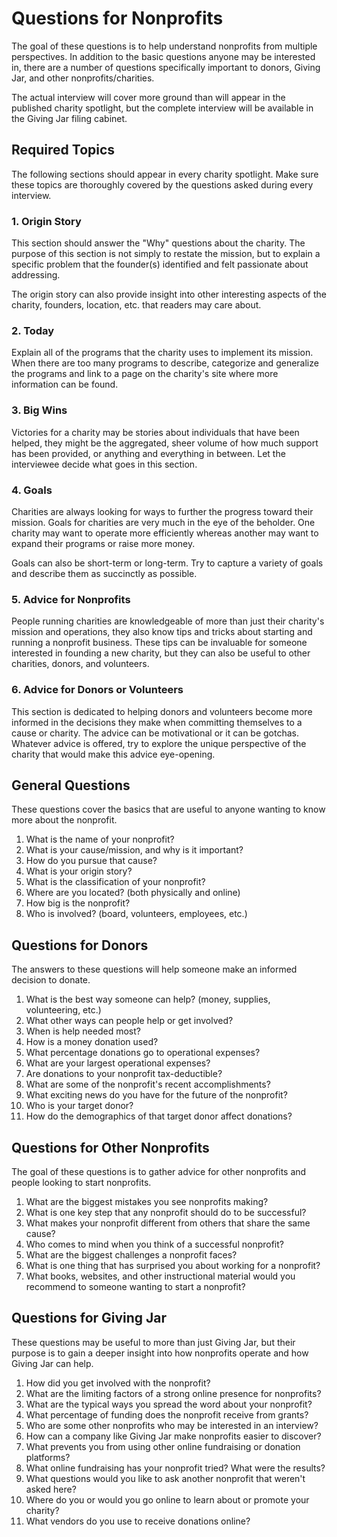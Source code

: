 # Questions for Nonprofits

The goal of these questions is to help understand nonprofits from multiple perspectives. In addition to the basic questions anyone may be interested in, there are a number of questions specifically important to donors, Giving Jar, and other nonprofits/charities.

The actual interview will cover more ground than will appear in the published charity spotlight, but the complete interview will be available in the Giving Jar filing cabinet.

## Required Topics

The following sections should appear in every charity spotlight. Make sure these topics are thoroughly covered by the questions asked during every interview.

### 1. Origin Story

This section should answer the "Why" questions about the charity. The purpose of this section is not simply to restate the mission, but to explain a specific problem that the founder(s) identified and felt passionate about addressing.

The origin story can also provide insight into other interesting aspects of the charity, founders, location, etc. that readers may care about.

### 2. Today

Explain all of the programs that the charity uses to implement its mission. When there are too many programs to describe, categorize and generalize the programs and link to a page on the charity's site where more information can be found.

### 3. Big Wins

Victories for a charity may be stories about individuals that have been helped, they might be the aggregated, sheer volume of how much support has been provided, or anything and everything in between. Let the interviewee decide what goes in this section.

### 4. Goals

Charities are always looking for ways to further the progress toward their mission. Goals for charities are very much in the eye of the beholder. One charity may want to operate more efficiently whereas another may want to expand their programs or raise more money.

Goals can also be short-term or long-term. Try to capture a variety of goals and describe them as succinctly as possible.

### 5. Advice for Nonprofits

People running charities are knowledgeable of more than just their charity's mission and operations, they also know tips and tricks about starting and running a nonprofit business. These tips can be invaluable for someone interested in founding a new charity, but they can also be useful to other charities, donors, and volunteers.

### 6. Advice for Donors or Volunteers

This section is dedicated to helping donors and volunteers become more informed in the decisions they make when committing themselves to a cause or charity. The advice can be motivational or it can be gotchas. Whatever advice is offered, try to explore the unique perspective of the charity that would make this advice eye-opening.

## General Questions

These questions cover the basics that are useful to anyone wanting to know more about the nonprofit.

1. What is the name of your nonprofit?
2. What is your cause/mission, and why is it important?
3. How do you pursue that cause?
4. What is your origin story?
5. What is the classification of your nonprofit?
6. Where are you located? (both physically and online)
7. How big is the nonprofit?
8. Who is involved? (board, volunteers, employees, etc.)

## Questions for Donors

The answers to these questions will help someone make an informed decision to donate.

1. What is the best way someone can help? (money, supplies, volunteering, etc.)
2. What other ways can people help or get involved?
3. When is help needed most?
4. How is a money donation used?
5. What percentage donations go to operational expenses?
6. What are your largest operational expenses?
7. Are donations to your nonprofit tax-deductible?
8. What are some of the nonprofit's recent accomplishments?
9. What exciting news do you have for the future of the nonprofit?
10. Who is your target donor?
11. How do the demographics of that target donor affect donations?

## Questions for Other Nonprofits

The goal of these questions is to gather advice for other nonprofits and people looking to start nonprofits.

1. What are the biggest mistakes you see nonprofits making?
2. What is one key step that any nonprofit should do to be successful?
3. What makes your nonprofit different from others that share the same cause?
4. Who comes to mind when you think of a successful nonprofit?
5. What are the biggest challenges a nonprofit faces?
6. What is one thing that has surprised you about working for a nonprofit?
7. What books, websites, and other instructional material would you recommend to someone wanting to start a nonprofit?

## Questions for Giving Jar

These questions may be useful to more than just Giving Jar, but their purpose is to gain a deeper insight into how nonprofits operate and how Giving Jar can help.

1. How did you get involved with the nonprofit?
2. What are the limiting factors of a strong online presence for nonprofits?
3. What are the typical ways you spread the word about your nonprofit?
4. What percentage of funding does the nonprofit receive from grants?
5. Who are some other nonprofits who may be interested in an interview?
6. How can a company like Giving Jar make nonprofits easier to discover?
7. What prevents you from using other online fundraising or donation platforms?
8. What online fundraising has your nonprofit tried? What were the results?
9. What questions would you like to ask another nonprofit that weren't asked here?
10. Where do you or would you go online to learn about or promote your charity?
11. What vendors do you use to receive donations online?
